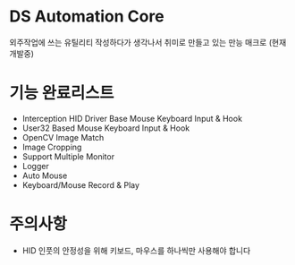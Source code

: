 # DS Automation Core

 외주작업에 쓰는 유틸리티 작성하다가 생각나서 취미로 만들고 있는 만능 매크로 (현재 개발중)
 
# 기능 완료리스트 
 - Interception HID Driver Base Mouse Keyboard Input & Hook
 - User32 Based Mouse Keyboard Input & Hook
 - OpenCV Image Match
 - Image Cropping
 - Support Multiple Monitor
 - Logger
 - Auto Mouse 
 - Keyboard/Mouse Record & Play
 
# 주의사항
 - HID 인풋의 안정성을 위해 키보드, 마우스를 하나씩만 사용해야 합니다 
